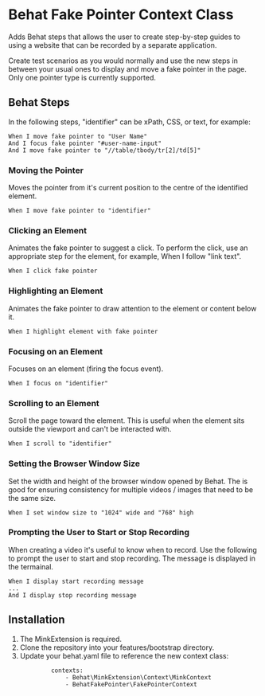 # Behat Fake Pointer Context Class

Adds Behat steps that allows the user to create step-by-step guides
to using a website that can be recorded by a separate application.

Create test scenarios as you would normally and use the new 
steps in between your usual ones to display and move a fake pointer in the page.
Only one pointer type is currently supported.

## Behat Steps

In the following steps, "identifier" can be xPath, CSS, or text, for example:

```
When I move fake pointer to "User Name"
And I focus fake pointer "#user-name-input"
And I move fake pointer to "//table/tbody/tr[2]/td[5]"
```

### Moving the Pointer
Moves the pointer from it's current position to the centre of the identified element.
```
When I move fake pointer to "identifier"
```

### Clicking an Element
Animates the fake pointer to suggest a click. To perform the click, use an
appropriate step for the element, for example, When I follow "link text".
```
When I click fake pointer
```

### Highlighting an Element
Animates the fake pointer to draw attention to the element or content below it.
```
When I highlight element with fake pointer
```

### Focusing on an Element
Focuses on an element (firing the focus event).
```
When I focus on "identifier"
```

### Scrolling to an Element
Scroll the page toward the element. This is useful when the element sits outside
the viewport and can't be interacted with.
```
When I scroll to "identifier"
```

### Setting the Browser Window Size
Set the width and height of the browser window opened by Behat.
The is good for ensuring consistency for multiple videos / images that need
to be the same size.
```
When I set window size to "1024" wide and "768" high
```

### Prompting the User to Start or Stop Recording
When creating a video it's useful to know when to record.
Use the following to prompt the user to start and stop recording.
The message is displayed in the termainal.
```
When I display start recording message
...
And I display stop recording message
```

## Installation
1. The MinkExtension is required.
2. Clone the repository into your features/bootstrap directory.
3. Update your behat.yaml file to reference the new context class:
```
            contexts:
                - Behat\MinkExtension\Context\MinkContext
                - BehatFakePointer\FakePointerContext
```


